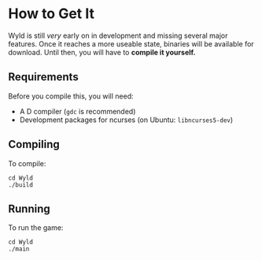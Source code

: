 # How to Get It

Wyld is still *very* early on in development and missing several major
features.  Once it reaches a more useable state, binaries will be
available for download.  Until then, you will have to **compile it
yourself.**

## Requirements

Before you compile this, you will need:

* A D compiler (`gdc` is recommended)
* Development packages for ncurses (on Ubuntu: `libncurses5-dev`)

## Compiling

To compile:

    cd Wyld
    ./build

## Running

To run the game:

    cd Wyld
    ./main
